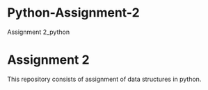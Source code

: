 # Python-Assignment-2
 Assignment 2_python
# Assignment 2

This repository consists of assignment of data structures in python.

